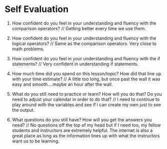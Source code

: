# Self Evaluation

1. How confident do you feel in your understanding and fluency with the comparison operators?
// Getting better every time we use them.

1. How confident do you feel in your understanding and fluency with the logical operators?
// Same as the comparison operators.  Very close to math problems.

1. How confident do you feel in your understanding and fluency with the if statements?
// Very confident in understanding if statements.

1. How much time did you spend on this lesson/topic? How did that line up with your time estimate?
//  A little too long, but once past the wall it was easy and smooth....maybe an hour after the wall.

1. What do you still need to practice or learn? How will you do that? Do you need to adjust your calendar in order to do that?
//  I need to continue to play around with the variables and see if i can create my own just to see the output.

1. What questions do you still have? How will you get the answers you need?
//  No questions off the top of my head but if I need too, my fellow students and instructors are extremely helpful.  The internet is also a great place as long as the information lines up with what the instructors want us to be learning.
